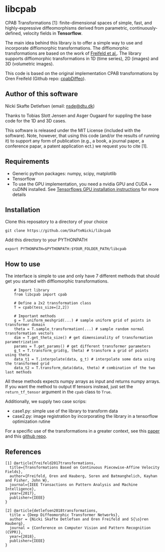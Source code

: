 # libcpab
CPAB Transformations [1]: finite-dimensional spaces of simple, fast, and 
highly-expressive diffeomorphisms derived from parametric, 
continuously-defined, velocity fields in **Tensorflow**.

The main idea behind this library is to offer a simple way to use and
incorporate diffiomorphic transformations. The diffiomorphic transformations
are based on the work of [Freifeld et al.](https://www.cs.bgu.ac.il/~orenfr/papers/freifeld_etal_PAMI_2017).
The library supports diffiomorphic transformations in 1D (time series), 
2D (images) and 3D (volumetric images).

This code is based on the original implementation CPAB transformations by
Oren Freifeld (Github repo: [cpabDiffeo](https://github.com/freifeld/cpabDiffeo)).

## Author of this software

Nicki Skafte Detlefsen (email: nsde@dtu.dk)

Thanks to Tobias Slott Jensen and Asger Ougaard for suppling the base code 
for the 1D and 3D cases.

This software is released under the MIT License (included with the software). 
Note, however, that using this code (and/or the results of running it) to support
any form of publication (e.g., a book, a journal paper, a conference papar, a patent
application ect.) we request you to cite [1].

## Requirements

* Generic python packages: numpy, scipy, matplotlib
* Tensorflow
* To use the GPU implementation, you need a nvidia GPU and CUDA + cuDNN installed. 
  See [Tensorflows GPU installation instructions](https://www.tensorflow.org/install/) 
  for more details

## Installation

Clone this reposatory to a directory of your choice
```
git clone https://github.com/SkafteNicki/libcpab
```
Add this directory to your PYTHONPATH
```
export PYTHONPATH=$PYTHONPATH:$YOUR_FOLDER_PATH/libcpab
```

## How to use
The interface is simple to use and only have 7 different methods that should
get you started with diffiomorphic transformations. 
```
    # Import library
    from libcpab import cpab
 
    # Define a 2x2 transformation class
    T = cpab(tess_size=[2,2])
    
    # Important methods
    g = T.uniform_meshgrid(...) # sample uniform grid of points in transformer domain
    theta = T.sample_transformation(...) # sample random normal transformation vectors
    dim = T.get_theta_size() # get dimensionality of transformation parametrization
    params = T.get_params() # get different transformer parameters
    g_t = T.transform_grid(g, theta) # transform a grid of points using theta
    data_t1 = T.interpolate(data, g_t) # interpolate some data using the transformed grid
    data_t2 = T.transform_data(data, theta) # combination of the two last methods 
```
All these methods expects numpy arrays as input and returns numpy arrays. 
If you want the method to output tf tensors instead, just set the `return_tf_tensor`
argument in the `cpab` class to `True`.

Additionally, we supply two case scrips:
* case1.py: simple use of the library to transform data
* case2.py: image registration by incorporating the library in a tensorflow optimization rutine

For a specific use of the transformations in a greater context, 
see this [paper](http://www2.compute.dtu.dk/~sohau/papers/cvpr2018/detlefsen_cvpr_2018.pdf)  
and this [github repo](https://github.com/SkafteNicki/ddtn).

## References
```
[1] @article{freifeld2017transformations,
  title={Transformations Based on Continuous Piecewise-Affine Velocity Fields},
  author={Freifeld, Oren and Hauberg, Soren and Batmanghelich, Kayhan and Fisher, John W},
  journal={IEEE Transactions on Pattern Analysis and Machine Intelligence},
  year={2017},
  publisher={IEEE}
}

[2] @article{detlefsen2018transformations,
  title = {Deep Diffeomorphic Transformer Networks},
  author = {Nicki Skafte Detlefsen and Oren Freifeld and S{\o}ren Hauberg},
  journal = {Conference on Computer Vision and Pattern Recognition (CVPR)},
  year={2018},
  publisher={IEEE}
}
```
